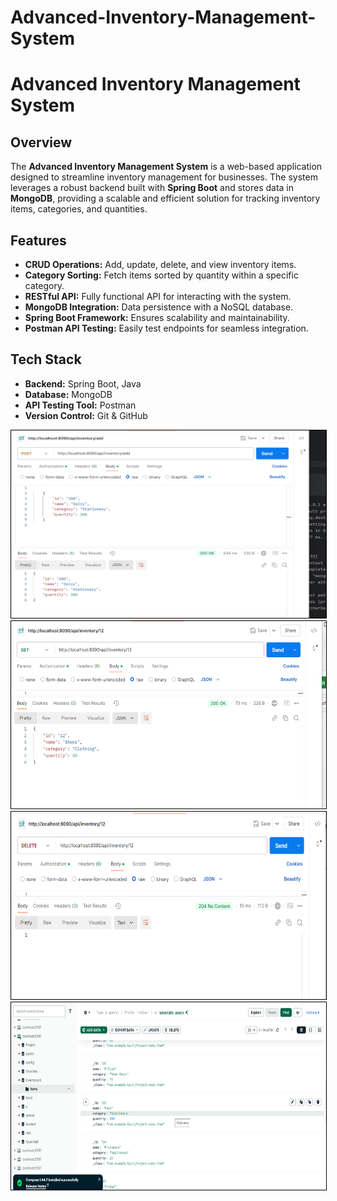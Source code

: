 # Advanced-Inventory-Management-System
# **Advanced Inventory Management System**

## **Overview**
The **Advanced Inventory Management System** is a web-based application designed to streamline inventory management for businesses. The system leverages a robust backend built with **Spring Boot** and stores data in **MongoDB**, providing a scalable and efficient solution for tracking inventory items, categories, and quantities.


## **Features**
- **CRUD Operations:** Add, update, delete, and view inventory items.
- **Category Sorting:** Fetch items sorted by quantity within a specific category.
- **RESTful API:** Fully functional API for interacting with the system.
- **MongoDB Integration:** Data persistence with a NoSQL database.
- **Spring Boot Framework:** Ensures scalability and maintainability.
- **Postman API Testing:** Easily test endpoints for seamless integration.



## **Tech Stack**
- **Backend:** Spring Boot, Java
- **Database:** MongoDB
- **API Testing Tool:** Postman
- **Version Control:** Git & GitHub

<img src='./src/images/Screenshot 2024-11-27 195528.png' style="width:100%; height:300px; border:1px solid black;">
<img src='./src/images/Screenshot 2024-11-27 195621.png' style="width:100%; height:300px; border:1px solid black;">
<img src='./src/images/Screenshot 2024-11-27 200020.png' style="width:100%; height:300px; border:1px solid black;">
<img src='./src/images/Screenshot 2024-11-27 200036.png' style="width:100%; height:300px; border:1px solid black;">









